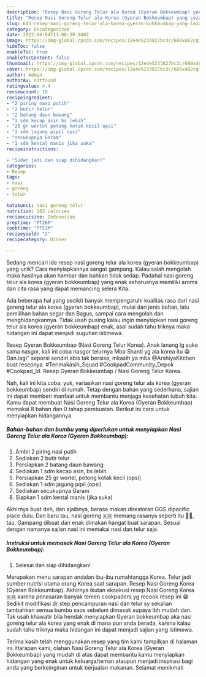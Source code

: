```yaml
---
description: "Resep Nasi Goreng Telur ala Korea (Gyeran Bokkeumbap) yang Lezat Sekali"
title: "Resep Nasi Goreng Telur ala Korea (Gyeran Bokkeumbap) yang Lezat Sekali"
slug: 645-resep-nasi-goreng-telur-ala-korea-gyeran-bokkeumbap-yang-lezat-sekali
category: Uncategorized
date: 2022-04-04T11:08:39.940Z
image: https://img-global.cpcdn.com/recipes/12e4e5233827bc3c/680x482cq70/nasi-goreng-telur-ala-korea-gyeran-bokkeumbap-foto-resep-utama.jpg
hideToc: false
enableToc: true
enableTocContent: false
thumbnail: https://img-global.cpcdn.com/recipes/12e4e5233827bc3c/680x482cq70/nasi-goreng-telur-ala-korea-gyeran-bokkeumbap-foto-resep-utama.jpg
cover: https://img-global.cpcdn.com/recipes/12e4e5233827bc3c/680x482cq70/nasi-goreng-telur-ala-korea-gyeran-bokkeumbap-foto-resep-utama.jpg
author: Admin
authorAv: notfound
ratingvalue: 4.4
reviewcount: 10
recipeingredient:
- "2 piring nasi putih"
- "2 butir telur"
- "2 batang daun bawang"
- "1 sdm kecap asin bs lebih"
- "25 gr wortel potong kotak kecil opsi"
- "1 sdm jagung pipil opsi"
- "secukupnya Garam"
- "1 sdm kental manis jika suka"
recipeinstructions:

- "Sudah jadi dan siap dihidangkan!"
categories:
- Resep
tags:
- nasi
- goreng
- telur

katakunci: nasi goreng telur 
nutrition: 183 calories
recipecuisine: Indonesian
preptime: "PT26M"
cooktime: "PT51M"
recipeyield: "2"
recipecategory: Dinner

---
```





Sedang mencari ide resep nasi goreng telur ala korea (gyeran bokkeumbap) yang unik? Cara menyiapkannya sangat gampang. Kalau salah mengolah maka hasilnya akan hambar dan bahkan tidak sedap. Padahal nasi goreng telur ala korea (gyeran bokkeumbap) yang enak seharusnya memiliki aroma dan cita rasa yang dapat memancing selera Kita.





Ada beberapa hal yang sedikit banyak mempengaruhi kualitas rasa dari nasi goreng telur ala korea (gyeran bokkeumbap), mulai dari jenis bahan, lalu pemilihan bahan segar dan Bagus, sampai cara mengolah dan menghidangkannya. Tidak usah pusing kalau ingin menyiapkan nasi goreng telur ala korea (gyeran bokkeumbap) enak,      asal sudah tahu triknya maka hidangan ini dapat menjadi suguhan istimewa.














Resep Gyeran Bokkeumbap (Nasi Goreng Telur Korea). Anak lanang lg suka sama nasgor, kali ini coba nasgor telurnya Mba Shanti yg ala korea itu 😁 Dan.lagi&#34; seporsi sendiri abis tak bersisa, mkasih ya mba @ArshiyaKitchen buat resepnya. #Terimakasih_Squad #CookpadCommunity_Depok #Cookpad_Id. Resep Gyeran Bokkeumbap / Nasi Goreng Telur Korea.






Nah, kali ini kita coba, yuk, variasikan nasi goreng telur ala korea (gyeran bokkeumbap) sendiri di rumah. Tetap dengan bahan yang sederhana, sajian ini dapat memberi manfaat untuk membantu menjaga kesehatan tubuh kita. Kamu dapat membuat Nasi Goreng Telur ala Korea (Gyeran Bokkeumbap) memakai 8 bahan dan 0 tahap pembuatan. Berikut ini cara untuk menyiapkan hidangannya.

<!--inarticleads1-->

##### Bahan-bahan dan bumbu yang diperlukan untuk menyiapkan Nasi Goreng Telur ala Korea (Gyeran Bokkeumbap):

1. Ambil 2 piring nasi putih
1. Sediakan 2 butir telur
1. Persiapkan 2 batang daun bawang
1. Sediakan 1 sdm kecap asin, bs lebih
1. Persiapkan 25 gr wortel, potong kotak kecil (opsi)
1. Sediakan 1 sdm jagung pipil (opsi)
1. Sediakan secukupnya Garam
1. Siapkan 1 sdm kental manis (jika suka)


Akhirnya buat deh, dan ajaibnya, berasa makan direstoran GGS dipacific place dulu. Dan baru tau, nasi goreng 🇰🇷 memang rasanya seperti itu 🤣🤣, tau. Gampang dibuat dan enak dimakan hangat buat sarapan. Sesuai dengan namanya sajian nasi ini memakai nasi dan telur saja. 

<!--inarticleads2-->

##### Instruksi untuk memasak Nasi Goreng Telur ala Korea (Gyeran Bokkeumbap):


1. Selesai dan siap dihidangkan!

Merupakan menu sarapan andalan ibu-ibu rumahtangga Korea. Telur jadi sumber nutrisi utama orang Korea saat sarapan. Resep Nasi Goreng Korea (Gyeran Bokkeumbap). Akhirnya ikutan eksekusi resep Nasi Goreng Korea 🇰🇷 karena penasaran banyak temen cookpaders yg recook resep ini 😁 Sedikit modifikasi dr step pencampuran nasi dan telur sy sekalian tambahkan semua bumbu saos sebelum dimasak supaya lbh mudah dan. Tak usah khawatir bila hendak menyiapkan Gyeran bokkeumbap aka nasi goreng telur ala korea yang enak di mana pun anda berada, karena kalau sudah tahu triknya maka hidangan ini dapat menjadi sajian yang istimewa. 

Terima kasih telah menggunakan resep yang tim kami tampilkan di halaman ini. Harapan kami, olahan Nasi Goreng Telur ala Korea (Gyeran Bokkeumbap) yang mudah di atas dapat membantu kamu menyiapkan hidangan yang enak untuk keluarga/teman ataupun menjadi inspirasi bagi anda yang berkeinginan untuk berjualan makanan. Selamat menikmati
